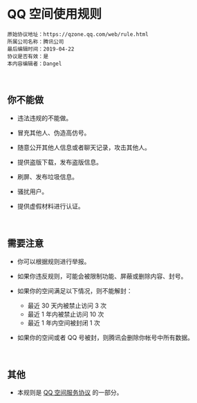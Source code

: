 # QQ 空间使用规则

```
原始协议地址：https://qzone.qq.com/web/rule.html
所属公司名称：腾讯公司
最后编辑时间：2019-04-22
协议是否有效：是
本内容编辑者：Dangel
```

<br />

## 你不能做

- 违法违规的不能做。

- 冒充其他人、伪造高仿号。

- 随意公开其他人信息或者聊天记录，攻击其他人。

- 提供盗版下载，发布盗版信息。

- 刷屏、发布垃圾信息。

- 骚扰用户。

- 提供虚假材料进行认证。

<br />

## 需要注意

- 你可以根据规则进行举报。

- 如果你违反规则，可能会被限制功能、屏蔽或删除内容、封号。

- 如果你的空间满足以下情况，则不能解封：
  - 最近 30 天内被禁止访问 3 次
  - 最近 1 年内被禁止访问 10 次
  - 最近 1 年内空间被封闭 1 次

- 如果你的空间或者 QQ 号被封，则腾讯会删除你帐号中所有数据。

<br />

## 其他

- 本规则是 [QQ 空间服务协议](https://github.com/smilonely/I-dont-wanna-read-it/wiki/Tencent-Qzone-Service) 的一部分。



<br />

<br />